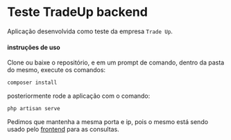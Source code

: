 # Teste TradeUp backend
Aplicação desenvolvida como teste da empresa `Trade Up`.

#### instruções de uso
Clone ou baixe o repositório, e em um prompt de comando, dentro da pasta do mesmo, execute os comandos:
```sh
composer install
```
posteriormente rode a aplicação com o comando:
```sh
php artisan serve
```
Pedimos que mantenha a mesma porta e ip, pois o mesmo está sendo usado pelo [frontend](https://github.com/squaldaniel/getCepTradeUpFront) para as consultas.
